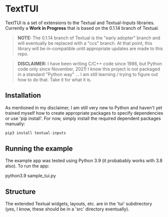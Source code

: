 # TextTUI

TextTUI is a set of extensions to the Textual and Textual-Inputs libraries.  Currently a **Work in Progress** that is based on the 0.1.14 branch of Textual.

> **NOTE:** The 0.1.14 branch of Textual is the "early adopter" branch and will eventually be replaced with a "ccs" branch.  At that point, this library will be in-compatible until appropriate updates are made to this repo.

> **DISCLAIMER:** I have been writing C/C++ code since 1986, but Python code only since November, 2021!  I know this project is not packaged in a standard "Python way" ... I am still learning / trying to figure out how to do that.  Take it for what it is.

## Installation

As mentioned in my disclaimer, I am still very new to Python and haven't yet trained myself how to create appropriate packages to specify dependencies or use 'pip install'.  For now, simply install the required dependent packages manually:

```python
pip3 install textual-inputs
```

## Running the example

The example app was tested using Python 3.9 (it probabably works with 3.8 also).  To run the app:

  python3.9 sample_tui.py

## Structure

The extended Textual widgets, layouts, etc. are in the 'tui' subdirectory (yes, I know, these should be in a 'src' directory eventually).  
